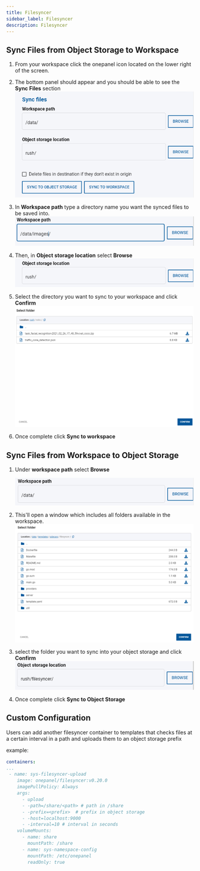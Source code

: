 ```yaml
---
title: Filesyncer
sidebar_label: Filesyncer
description: Filesyncer
---
```


## Sync Files from Object Storage to Workspace
1. From your workspace click the onepanel icon located on the lower right of the screen.

2. The bottom panel should appear and you should be able to see the **Sync Files** section ![sync files](/img/filesyncer/sync-files.png)

3. In **Workspace path** type a directory name you want the synced files to be saved into. ![workspace path example](/img/filesyncer/workspace-path-example.png) 

4. Then, in **Object storage location** select **Browse** ![object storage location](/img/filesyncer/object-storage-location.png) 

5. Select the directory you want to sync to your workspace and click **Confirm** ![browse files](/img/filesyncer/browse-files.png) 

6. Once complete click **Sync to workspace**

## Sync Files from Workspace to Object Storage
1. Under **workspace path** select **Browse**

	![workspace path](/img/filesyncer/workspace-path.png)

2. This'll open a window which includes all folders available in the workspace. ![browse files from workspace](/img/filesyncer/browse-files-ws.png)

3. select the folder you want to sync into your object storage and click **Confirm** ![workspace path to object storage](/img/filesyncer/workspace-path-object-storage.png)

4. Once complete click **Sync to Object Storage**

## Custom Configuration

Users can add another filesyncer container to templates that checks files at a certain interval in a path and uploads them to an object storage prefix

example:
```yaml
containers:
...
 - name: sys-filesyncer-upload
    image: onepanel/filesyncer:v0.20.0
    imagePullPolicy: Always
    args:
      - upload
      - -path=/share/<path> # path in /share
      - -prefix=<prefix>  # prefix in object storage
      - -host=localhost:9000
      - -interval=10 # interval in seconds
    volumeMounts:
      - name: share
        mountPath: /share
      - name: sys-namespace-config
        mountPath: /etc/onepanel
        readOnly: true
```